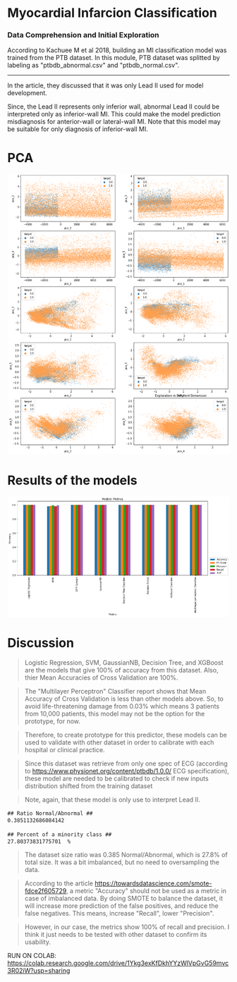 # Myocardial Infarcion Classification
### Data Comprehension and Initial Exploration
According to Kachuee M et al 2018, building an MI classification model was trained from the PTB dataset. In this module, PTB dataset was splitted by labeling as "ptbdb_abnormal.csv" and "ptbdb_normal.csv".
<hr>
In the article, they discussed that it was only Lead II used for model development.

Since, the Lead II represents only inferior wall, abnormal Lead II could be interpreted only as inferior-wall MI. This could make the model prediction misdiagnosis for anterior-wall or lateral-wall MI. Note that this model may be suitable for only diagnosis of inferior-wall MI.

# PCA
![alt text](./PCAViz.png)

# Results of the models
![alt text](./MIresults.png)

# Discussion
> Logistic Regression, SVM, GaussianNB, Decision Tree, and XGBoost are the models that give 100% of accuracy from this dataset. Also, thier Mean Accuracies of Cross Validation are 100%.

> The "Multilayer Perceptron" Classifier report shows that Mean Accuracy of Cross Validation is less than other models above. So, to avoid life-threatening damage from 0.03% which means 3 patients from 10,000 patients, this model may not be the option for the prototype, for now.

> Therefore, to create prototype for this predictor, these models can be used to validate with other dataset in order to calibrate with each hospital or clinical practice.

> Since this dataset was retrieve from only one spec of ECG (according to https://www.physionet.org/content/ptbdb/1.0.0/ ECG specification), these model are needed to be calibrated to check if new inputs distribution shifted from the training dataset

> Note, again, that these model is only use to interpret Lead II.

```
## Ratio Normal/Abnormal ##
0.3851132686084142
 
## Percent of a minority class ##
27.80373831775701  %
````


> The dataset size ratio was 0.385 Normal/Abnormal, which is 27.8% of total size. It was a bit imbalanced, but no need to oversampling the data.

> According to the article https://towardsdatascience.com/smote-fdce2f605729, a metric "Accuracy" should not be used as a metric in case of imbalanced data. By doing SMOTE to balance the dataset, it will increase more prediction of the false positives, and reduce the false negatives. This means, increase "Recall", lower "Precision".

> However, in our case, the metrics show 100% of recall and precision. I think it just needs to be tested with other dataset to confirm its usability.


RUN ON COLAB: https://colab.research.google.com/drive/1Ykg3exKfDkhYYzWlVpGvG59mvc3R02iW?usp=sharing
